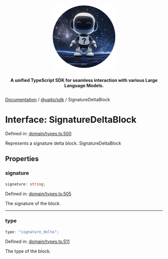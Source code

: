 <div style="display:flex; flex-direction:column; align-items:center;">
<p align="center">
  <img src="../UAITO.png" alt="UAITO Logo" width="200"/>
</p>

<p align="center">
  <strong>A unified TypeScript SDK for seamless interaction with various Large Language Models.</strong>
</p>
</div>

[Documentation](README.md) / [@uaito/sdk](@uaito.sdk.md) / SignatureDeltaBlock

# Interface: SignatureDeltaBlock

Defined in: [domain/types.ts:500](https://github.com/elribonazo/uaito/blob/86493a842e0d07c9f10872ff549129f89a4683d7/packages/sdk/src/domain/types.ts#L500)

Represents a signature delta block.
 SignatureDeltaBlock

## Properties

### signature

```ts
signature: string;
```

Defined in: [domain/types.ts:505](https://github.com/elribonazo/uaito/blob/86493a842e0d07c9f10872ff549129f89a4683d7/packages/sdk/src/domain/types.ts#L505)

The signature of the block.

***

### type

```ts
type: "signature_delta";
```

Defined in: [domain/types.ts:511](https://github.com/elribonazo/uaito/blob/86493a842e0d07c9f10872ff549129f89a4683d7/packages/sdk/src/domain/types.ts#L511)

The type of the block.
